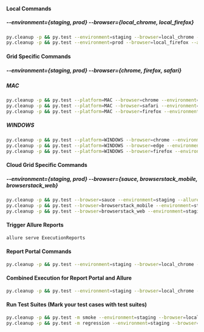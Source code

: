 #### Local Commands

##### --environment={staging, prod} --browser={local_chrome, local_firefox}

```sh
py.cleanup -p && py.test --environment=staging --browser=local_chrome --alluredir ExecutionReports/
py.cleanup -p && py.test --environment=prod --browser=local_firefox --alluredir ExecutionReports/

```

#### Grid Specific Commands

##### --environment={staging, prod} --browser={chrome, firefox, safari}

##### MAC

```sh
py.cleanup -p && py.test --platform=MAC --browser=chrome --environment=staging --alluredir ExecutionReports/
py.cleanup -p && py.test --platform=MAC --browser=safari --environment=staging --alluredir ExecutionReports/
py.cleanup -p && py.test --platform=MAC --browser=firefox --environment=staging --alluredir ExecutionReports/
```

##### WINDOWS

```sh
py.cleanup -p && py.test --platform=WINDOWS --browser=chrome --environment=staging --alluredir ExecutionReports/
py.cleanup -p && py.test --platform=WINDOWS --browser=edge --environment=staging --alluredir ExecutionReports/
py.cleanup -p && py.test --platform=WINDOWS --browser=firefox --environment=staging --alluredir ExecutionReports/
```

#### Cloud Grid Specific Commands
##### --environment={staging, prod} --browser={sauce, browserstack_mobile, browserstack_web}

```sh
py.cleanup -p && py.test --browser=sauce --environment=staging --alluredir ExecutionReports/
py.cleanup -p && py.test --browser=browserstack_mobile --environment=staging --alluredir ExecutionReports/
py.cleanup -p && py.test --browser=browserstack_web --environment=staging --alluredir ExecutionReports/
```

#### Trigger Allure Reports

```sh
allure serve ExecutionReports
```

#### Report Portal Commands

```sh
py.cleanup -p && py.test --environment=staging --browser=local_chrome --reportportal
```

#### Combined Execution for Report Portal and Allure

```sh
py.cleanup -p && py.test --environment=staging --browser=local_chrome --alluredir ExecutionReports/ --reportportal
```

#### Run Test Suites (Mark your test cases with test suites)
```sh
py.cleanup -p && py.test -m smoke --environment=staging --browser=local_chrome --alluredir ExecutionReports/
py.cleanup -p && py.test -m regression --environment=staging --browser=local_chrome --alluredir ExecutionReports/
```

